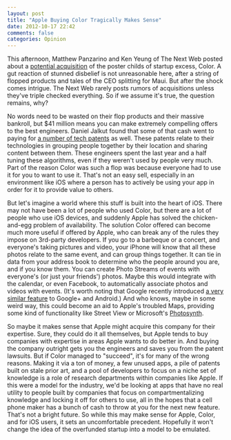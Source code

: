 ```yaml
---
layout: post
title: "Apple Buying Color Tragically Makes Sense"
date: 2012-10-17 22:42
comments: false
categories: Opinion
---
```


This afternoon, Matthew Panzarino and Ken Yeung of The Next Web posted about a [potential acquisition](http://thenextweb.com/insider/2012/10/18/color-gets-acquired-by-apple-rumor/) of the poster childs of startup excess, Color. A gut reaction of stunned disbelief is not unreasonable here, after a string of flopped products and tales of the CEO splitting for Maui. But after the shock comes intrigue. The Next Web rarely posts rumors of acquisitions unless they've triple checked everything. So if we assume it's true, the question remains, why?

No words need to be wasted on their flop products and their massive bankroll, but $41 million means you can make extremely compelling offers to the best engineers. Daniel Jalkut found that some of that cash went to paying for [a number of tech patents](http://bitsplitting.org/2012/10/18/color-inside-the-lines/) as well. These patents relate to their technologies in grouping people together by their location and sharing content between them. These engineers spent the last year and a half tuning these algorithms, even if they weren't used by people very much. Part of the reason Color was such a flop was because everyone had to use it for you to want to use it. That's not an easy sell, especially in an environment like iOS where a person has to actively be using your app in order for it to provide value to others.

But let's imagine a world where this stuff is built into the heart of iOS. There may not have been a lot of people who used Color, but there are a lot of people who use iOS devices, and suddenly Apple has solved the chicken-and-egg problem of availability. The solution Color offered can become much more useful if offered by Apple, who can break any of the rules they impose on 3rd-party developers. If you go to a barbeque or a concert, and everyone's taking pictures and video, your iPhone will know that all these photos relate to the same event, and can group things together. It can tie in data from your address book to determine who the people around you are, and if you know them. You can create Photo Streams of events with everyone's (or just your friends') photos. Maybe this would integrate with the calendar, or even Facebook, to automatically associate photos and videos with events. (It's worth noting that Google recently introduced [a very similar feature](http://www.wired.com/gadgetlab/2011/07/everything-you-need-to-know-about-google-plus-and-photos/) to Google+ and Android.) And who knows, maybe in some weird way, this could become an aid to Apple's troubled Maps, providing some kind of functionality like Street View or Microsoft's [Photosynth](http://photosynth.net).

So maybe it makes sense that Apple might acquire this company for their expertise. Sure, they could do it all themselves, but Apple tends to buy companies with expertise in areas Apple wants to do better in. And buying the company outright gets you the engineers and saves you from the patent lawsuits. But if Color managed to "succeed", it's for many of the wrong reasons. Making it via a ton of money, a few unused apps, a pile of patents built on stale prior art, and a pool of developers to focus on a niche set of knowledge is a role of research departments within companies like Apple. If this were a model for the industry, we'd be looking at apps that have no real utility to people built by companies that focus on compartmentalizing knowledge and locking it off for others to use, all in the hopes that a cell phone maker has a bunch of cash to throw at you for the next new feature. That's not a bright future. So while this may make sense for Apple, Color, and for iOS users, it sets an uncomfortable precedent. Hopefully it won't change the idea of the overfunded startup into a model to be emulated.